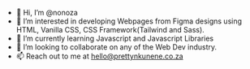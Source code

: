 - 👋 Hi, I’m @nonoza
- 👀 I’m interested in developing Webpages from Figma designs using HTML, Vanilla CSS, CSS Framework(Tailwind and Sass).
- 🌱 I’m currently learning Javascript and Javascript Libraries
- 💞️ I’m looking to collaborate on any of the Web Dev industry.
- 📫 Reach out to me at hello@prettynkunene.co.za 

<!---
nonoza/nonoza is a ✨ special ✨ repository because its `README.md` (this file) appears on your GitHub profile.
You can click the Preview link to take a look at your changes.
--->
